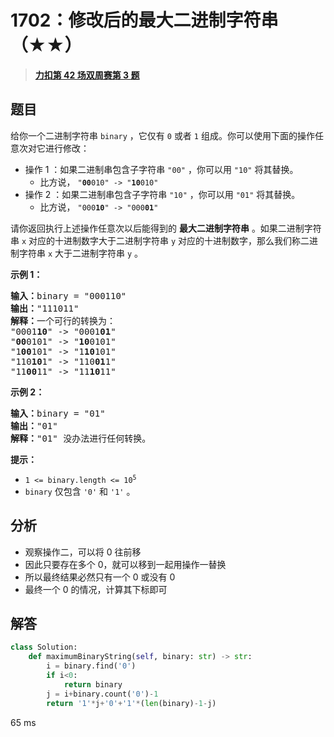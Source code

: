 # 1702：修改后的最大二进制字符串（★★）


> <u>**[力扣第 42 场双周赛第 3 题](https://leetcode.cn/problems/maximum-binary-string-after-change/)**</u>

## 题目

<p>给你一个二进制字符串 <code>binary</code> ，它仅有 <code>0</code> 或者 <code>1</code> 组成。你可以使用下面的操作任意次对它进行修改：</p>

<ul>
<li>操作 1 ：如果二进制串包含子字符串 <code>"00"</code> ，你可以用 <code>"10"</code> 将其替换。

<ul>
<li>比方说， <code>"<strong>00</strong>010" -> "<strong>10</strong>010"</code></li>
</ul>
</li>
<li>操作 2 ：如果二进制串包含子字符串 <code>"10"</code> ，你可以用 <code>"01"</code> 将其替换。
<ul>
<li>比方说， <code>"000<strong>10</strong>" -> "000<strong>01</strong>"</code></li>
</ul>
</li>
</ul>

<p>请你返回执行上述操作任意次以后能得到的 <strong>最大二进制字符串</strong> 。如果二进制字符串 <code>x</code> 对应的十进制数字大于二进制字符串 <code>y</code> 对应的十进制数字，那么我们称二进制字符串<em> </em><code>x</code><em> </em>大于二进制字符串<em> </em><code>y</code><em> </em>。</p>



<p><strong>示例 1：</strong></p>

<pre>
<b>输入：</b>binary = "000110"
<b>输出：</b>"111011"
<b>解释：</b>一个可行的转换为：
"0001<strong>10</strong>" -> "0001<strong>01</strong>"
"<strong>00</strong>0101" -> "<strong>10</strong>0101"
"1<strong>00</strong>101" -> "1<strong>10</strong>101"
"110<strong>10</strong>1" -> "110<strong>01</strong>1"
"11<strong>00</strong>11" -> "11<strong>10</strong>11"
</pre>

<p><strong>示例 2：</strong></p>

<pre>
<b>输入：</b>binary = "01"
<b>输出：</b>"01"
<b>解释：</b>"01" 没办法进行任何转换。
</pre>



<p><strong>提示：</strong></p>

<ul>
<li><code>1 <= binary.length <= 10<sup>5</sup></code></li>
<li><code>binary</code> 仅包含 <code>'0'</code> 和 <code>'1'</code> 。</li>
</ul>


## 分析

- 观察操作二，可以将 0 往前移
- 因此只要存在多个 0，就可以移到一起用操作一替换
- 所以最终结果必然只有一个 0 或没有 0
- 最终一个 0 的情况，计算其下标即可

## 解答


```python
class Solution:
    def maximumBinaryString(self, binary: str) -> str:
        i = binary.find('0')
        if i<0:
            return binary
        j = i+binary.count('0')-1
        return '1'*j+'0'+'1'*(len(binary)-1-j)
```
65 ms
